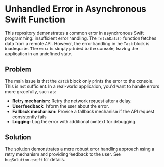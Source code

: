 # Unhandled Error in Asynchronous Swift Function

This repository demonstrates a common error in asynchronous Swift programming: insufficient error handling.  The `fetchData()` function fetches data from a remote API.  However, the error handling in the `Task` block is inadequate.  The error is simply printed to the console, leaving the application in an undefined state.

## Problem

The main issue is that the `catch` block only prints the error to the console. This is not sufficient. In a real-world application, you'd want to handle errors more gracefully, such as:

* **Retry mechanism:** Retry the network request after a delay.
* **User feedback:** Inform the user about the error.
* **Fallback mechanism:** Provide a fallback mechanism if the API request consistently fails.
* **Logging:** Log the error with additional context for debugging.

## Solution

The solution demonstrates a more robust error handling approach using a retry mechanism and providing feedback to the user.  See `bugSolution.swift` for details.